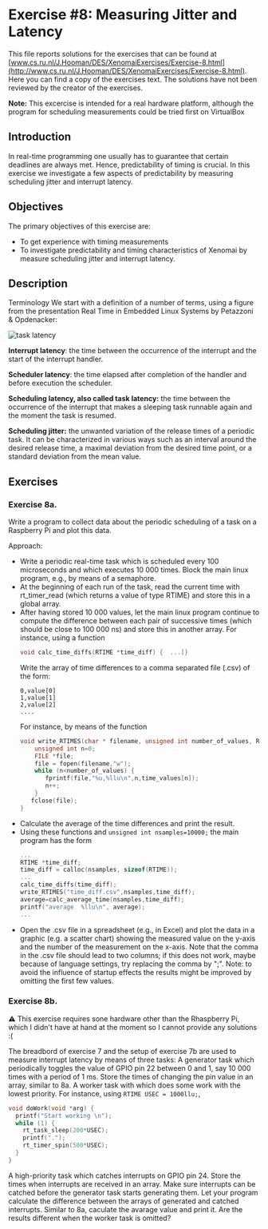 # Exercise #8: Measuring Jitter and Latency

This file reports solutions for the exercises that can be found at [www.cs.ru.nl/J.Hooman/DES/XenomaiExercises/Exercise-8.html](http://www.cs.ru.nl/J.Hooman/DES/XenomaiExercises/Exercise-8.html). Here you can find a copy of the exercises text.  The solutions have not been reviewed by the creator of the exercises.

**Note:** This excercise is intended for a real hardware platform, although the program for scheduling measurements could be tried first on VirtualBox

## Introduction

In real-time programming one usually has to guarantee that certain deadlines are always met. Hence, predictability of timing is crucial. In this exercise we investigate a few aspects of predictability by measuring scheduling jitter and interrupt latency.

## Objectives
The primary objectives of this exercise are:
- To get experience with timing measurements
- To investigate predictability and timing characteristics of Xenomai by measure scheduling jitter and interrupt latency.

## Description
Terminology
We start with a definition of a number of terms, using a figure from the presentation Real Time
in Embedded Linux Systems by Petazzoni & Opdenacker:

![task latency](http://www.cs.ru.nl/J.Hooman/DES/XenomaiExercises/tasklatency.jpg)

**Interrupt latency**: the time between the occurrence of the interrupt and the start of the interrupt handler.

**Scheduler latency**: the time elapsed after completion of the handler and before execution the scheduler.

**Scheduling latency, also called task latency:** the time between the occurrence of the interrupt that makes a sleeping task runnable again and the moment the task is resumed.

**Scheduling jitter:** the unwanted variation of the release times of a periodic task. It can be characterized in various ways such as an interval around the desired release time, a maximal deviation from the desired time point, or a standard deviation from the mean value.

## Exercises

### Exercise 8a.
Write a program to collect data about the periodic scheduling of a task on a Raspberry Pi and plot this data.

Approach:
- Write a periodic real-time task which is scheduled every 100 microseconds and which executes 10 000 times. Block the main linux program, e.g., by means of a semaphore.
- At the beginning of each run of the task, read the current time with rt_timer_read (which returns a value of type RTIME) and store this in a global array. 
- After having stored 10 000 values, let the main linux program continue to compute the difference between each pair of successive times (which should be close to 100 000 ns) and store this in another array. For instance, using a function
    ```c
    void calc_time_diffs(RTIME *time_diff) {  ...]}
    ```
    Write the array of time differences to a comma separated file (.csv) of the form:
    ```cvs
    0,value[0]
    1,value[1]
    2,value[2]
    ....
    ```
    For instance, by means of the function
    ```c
    void write_RTIMES(char * filename, unsigned int number_of_values, RTIME *time_values){
        unsigned int n=0;
        FILE *file;
        file = fopen(filename,"w");
        while (n<number_of_values) {
           fprintf(file,"%u,%llu\n",n,time_values[n]);
           n++;
        } 
       fclose(file);
    }
    ```
- Calculate the average of the time differences and print the result.
- Using these functions and `unsigned int nsamples=10000;` the main program has the form
    ```c
    ...
    RTIME *time_diff;
    time_diff = calloc(nsamples, sizeof(RTIME));
    ...
    calc_time_diffs(time_diff);
    write_RTIMES("time_diff.csv",nsamples,time_diff);
    average=calc_average_time(nsamples,time_diff);
    printf("average  %llu\n", average); 
    ...
    ```
- Open the .csv file in a spreadsheet (e.g., in Excel) and plot the data in a graphic (e.g. a scatter chart) showing the measured value on the y-axis and the number of the measurement on the x-axis. Note that the comma in the .csv file should lead to two columns; if this does not work, maybe because of language settings, try replacing the comma by ";".
Note: to avoid the influence of startup effects the results might be improved by omitting the first few values.

### Exercise 8b.

:warning: This exercise requires sone hardware other than the Rhaspberry Pi, which I didn't have at hand at the moment so I cannot provide any solutions :(

The breadbord of exercise 7 and the setup of exercise 7b are used to measure interrupt latency by means of three tasks:
A generator task which periodically toggles the value of GPIO pin 22 between 0 and 1, say 10 000 times with a period of 1 ms. Store the times of changing the pin value in an array, similar to 8a.
A worker task with which does some work with the lowest priority. For instance, using `RTIME USEC = 1000llu;`,
```c
void doWork(void *arg) {
  printf("Start working \n");
  while (1) {
    rt_task_sleep(200*USEC);
    printf(".");  
    rt_timer_spin(500*USEC); 
  }
}
```
A high-priority task which catches interrupts on GPIO pin 24. Store the times when interrupts are received in an array. Make sure interrupts can be catched before the generator task starts generating them.
Let your program calculate the difference between the arrays of generated and catched interrupts. Similar to 8a, caculate the avarage value and print it.
Are the results different when the worker task is omitted?